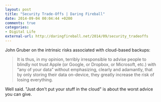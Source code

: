 ```yaml
---
layout: post
title: "Security Trade-Offs | Daring Fireball"
date: 2014-09-04 00:04:44 +0200
comments: true
categories: 
- Digital Life
external-url: http://daringfireball.net/2014/09/security_tradeoffs
---
```


John Gruber on the intrinsic risks associated with cloud-based backups:

> It is thus, in my opinion, terribly irresponsible to advise people to blindly not trust Apple (or Google, or Dropbox, or Microsoft, etc.) with “any of your data” without emphasizing, clearly and adamantly, that by only storing their data on-device, they greatly increase the risk of losing everything.

Well said. "Just don't put your stuff in the cloud" is about the worst advice you can give.